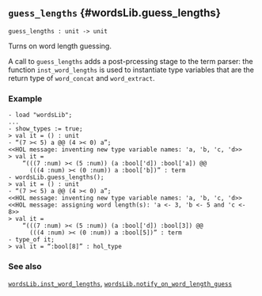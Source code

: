 ## `guess_lengths` {#wordsLib.guess_lengths}


```
guess_lengths : unit -> unit
```



Turns on word length guessing.


A call to `guess_lengths` adds a post-prcessing stage to the term parser: the
function `inst_word_lengths` is used to instantiate type variables that are the
return type of `word_concat` and `word_extract`.

### Example

    
    - load "wordsLib";
    ...
    - show_types := true;
    > val it = () : unit
    - “(7 >< 5) a @@ (4 >< 0) a”;
    <<HOL message: inventing new type variable names: 'a, 'b, 'c, 'd>>
    > val it =
        “(((7 :num) >< (5 :num)) (a :bool['d]) :bool['a]) @@
          (((4 :num) >< (0 :num)) a :bool['b])” : term
    - wordsLib.guess_lengths();
    > val it = () : unit
    - “(7 >< 5) a @@ (4 >< 0) a”;
    <<HOL message: inventing new type variable names: 'a, 'b, 'c, 'd>>
    <<HOL message: assigning word length(s): 'a <- 3, 'b <- 5 and 'c <- 8>>
    > val it =
        “(((7 :num) >< (5 :num)) (a :bool['d]) :bool[3]) @@
          (((4 :num) >< (0 :num)) a :bool[5])” : term
    - type_of it;
    > val it = “:bool[8]” : hol_type
    

### See also

[`wordsLib.inst_word_lengths`](#wordsLib.inst_word_lengths), [`wordsLib.notify_on_word_length_guess`](#wordsLib.notify_on_word_length_guess)

